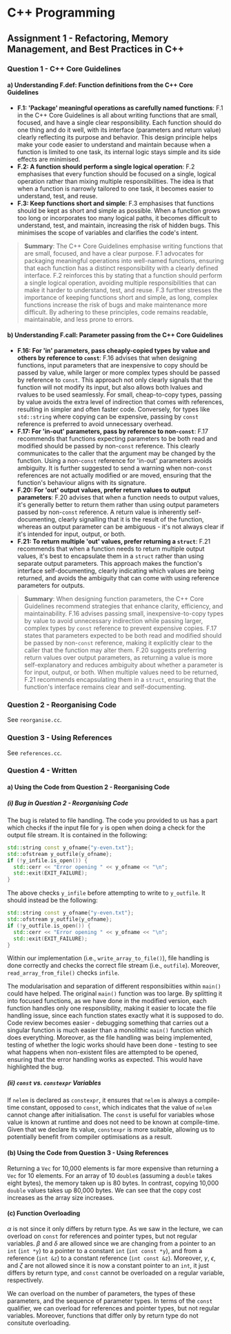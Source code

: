 # C++ Programming

## Assignment 1 - Refactoring, Memory Management, and Best Practices in C++

### Question 1 - C++ Core Guidelines

#### a) Understanding F.def: Function definitions from the C++ Core Guidelines

- **F.1: 'Package' meaningful operations as carefully named functions**: F.1 in the C++ Core Guidelines is all about writing functions that are small, focused, and have a single clear responsibility. Each function should do one thing and do it well, with its interface (parameters and return value) clearly reflecting its purpose and behavior. This design principle helps make your code easier to understand and maintain because when a function is limited to one task, its internal logic stays simple and its side effects are minimised.
- **F.2: A function should perform a single logical operation**: F.2 emphasises that every function should be focused on a single, logical operation rather than mixing multiple responsibilities. The idea is that when a function is narrowly tailored to one task, it becomes easier to understand, test, and reuse.
- **F.3: Keep functions short and simple**: F.3 emphasises that functions should be kept as short and simple as possible. When a function grows too long or incorporates too many logical paths, it becomes difficult to understand, test, and maintain, increasing the risk of hidden bugs. This minimises the scope of variables and clarifies the code's intent.

> **Summary**: The C++ Core Guidelines emphasise writing functions that are small, focused, and have a clear purpose. F.1 advocates for packaging meaningful operations into well-named functions, ensuring that each function has a distinct responsibility with a clearly defined interface. F.2 reinforces this by stating that a function should perform a single logical operation, avoiding multiple responsibilities that can make it harder to understand, test, and reuse. F.3 further stresses the importance of keeping functions short and simple, as long, complex functions increase the risk of bugs and make maintenance more difficult. By adhering to these principles, code remains readable, maintainable, and less prone to errors.

#### b) Understanding F.call: Parameter passing from the C++ Core Guidelines

- **F.16: For 'in' parameters, pass cheaply-copied types by value and others by reference to `const`**: F.16 advises that when designing functions, input parameters that are inexpensive to copy should be passed by value, while larger or more complex types should be passed by reference to `const`. This approach not only clearly signals that the function will not modify its input, but also allows both lvalues and rvalues to be used seamlessly. For small, cheap-to-copy types, passing by value avoids the extra level of indirection that comes with references, resulting in simpler and often faster code. Conversely, for types like `std::string` where copying can be expensive, passing by `const` reference is preferred to avoid unnecessary overhead.
- **F.17: For 'in-out' parameters, pass by reference to non-`const`**: F.17 recommends that functions expecting parameters to be both read and modified should be passed by non-`const` reference. This clearly communicates to the caller that the argument may be changed by the function. Using a non-`const` reference for 'in-out' parameters avoids ambiguity. It is further suggested to send a warning when non-`const` references are not actually modified or are moved, ensuring that the function's behaviour aligns with its signature.
- **F.20: For 'out' output values, prefer return values to output parameters**: F.20 advises that when a function needs to output values, it's generally better to return them rather than using output parameters passed by non-`const` reference. A return value is inherently self-documenting, clearly signalling that it is the result of the function, whereas an output parameter can be ambiguous - it's not always clear if it's intended for input, output, or both.
- **F.21: To return multiple 'out' values, prefer returning a `struct`**: F.21 recommends that when a function needs to return multiple output values, it's best to encapsulate them in a `struct` rather than using separate output parameters. This approach makes the function's interface self-documenting, clearly indicating which values are being returned, and avoids the ambiguity that can come with using reference parameters for outputs.

> **Summary**: When designing function parameters, the C++ Core Guidelines recommend strategies that enhance clarity, efficiency, and maintainability. F.16 advises passing small, inexpensive-to-copy types by value to avoid unnecessary indirection while passing larger, complex types by `const` reference to prevent expensive copies. F.17 states that parameters expected to be both read and modified should be passed by non-`const` reference, making it explicitly clear to the caller that the function may alter them. F.20 suggests preferring return values over output parameters, as returning a value is more self-explanatory and reduces ambiguity about whether a parameter is for input, output, or both. When multiple values need to be returned, F.21 recommends encapsulating them in a `struct`, ensuring that the function's interface remains clear and self-documenting.

### Question 2 - Reorganising Code

See `reorganise.cc`.

### Question 3 - Using References

See `references.cc`.

### Question 4 - Written

#### a) Using the Code from Question 2 - Reorganising Code

##### (i) Bug in Question 2 - Reorganising Code

The bug is related to file handling. The code you provided to us has a part which checks if the input file for `y` is open when doing a check for the output file stream. It is contained in the following:

```cpp
std::string const y_ofname{"y-even.txt"};
std::ofstream y_outfile{y_ofname};
if (!y_infile.is_open()) {
  std::cerr << "Error opening " << y_ofname << "\n";
  std::exit(EXIT_FAILURE);
}
```

The above checks `y_infile` before attempting to write to `y_outfile`. It should instead be the following:

```cpp
std::string const y_ofname{"y-even.txt"};
std::ofstream y_outfile{y_ofname};
if (!y_outfile.is_open()) {
  std::cerr << "Error opening " << y_ofname << "\n";
  std::exit(EXIT_FAILURE);
}
```

Within our implementation (i.e., `write_array_to_file()`), file handling is done correctly and checks the correct file stream (i.e., `outfile`). Moreover, `read_array_from_file()` checks `infile`.

The modularisation and separation of different responsibiities within `main()` could have helped. The original `main()` function was too large. By splitting it into focused functions, as we have done in the modified version, each function handles only one responsibility, making it easier to locate the file handling issue, since each function states exactly what it is supposed to do. Code review becomes easier - debugging something that carries out a singular function is much easier than a monolithic `main()` function which does everything. Moreover, as the file handling was being implemented, testing of whether the logic works should have been done - testing to see what happens when non-existent files are attempted to be opened, ensuring that the error handling works as expected. This would have highlighted the bug.

##### (ii) `const` vs. `constexpr` Variables

If `nelem` is declared as `constexpr`, it ensures that `nelem` is always a compile-time constant, opposed to `const`, which indicates that the value of `nelem` cannot change after initialisation. The `const` is useful for variables whose value is known at runtime and does not need to be known at compile-time. Given that we declare its value, `constexpr` is more suitable, allowing us to potentially benefit from compiler optimisations as a result.

#### (b) Using the Code from Question 3 - Using References

Returning a `Vec` for 10,000 elements is far more expensive than returning a `Vec` for 10 elements. For an array of 10 `double`s (assuming a `double` takes eight bytes), the memory taken up is 80 bytes. In contrast, copying 10,000 `double` values takes up 80,000 bytes. We can see that the copy cost increases as the array size increases.

#### (c) Function Overloading

$\alpha$ is not since it only differs by return type. As we saw in the lecture, we can overload on `const` for references and pointer types, but not regular variables. $\beta$ and $\delta$ are allowed since we are changing from a pointer to an `int` (`int *y`) to a pointer to a constant `int` (`int const *y`), and from a reference (`int &z`) to a constant reference (`int const &z`). Moreover, $\gamma$, $\epsilon$, and $\zeta$ are not allowed since it is now a constant pointer to an `int`, it just differs by return type, and `const` cannot be overloaded on a regular variable, respectively.

We can overload on the number of parameters, the types of these parameters, and the sequence of parameter types. In terms of the `const` qualifier, we can overload for references and pointer types, but not regular variables. Moreover, functions that differ only by return type do not consitute overloading.
